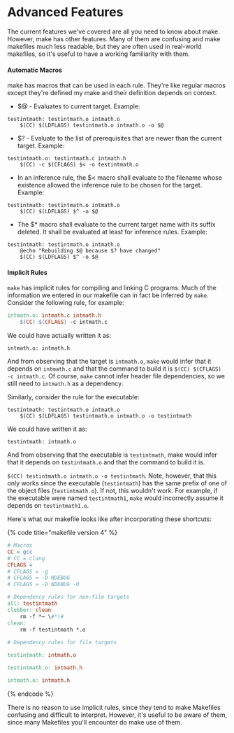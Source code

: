 # Advanced Features

The current features we've covered are all you need to know about make. However, make has other features. Many of them are confusing and make makefiles much less readable, but they are often used in real-world makefiles, so it's useful to have a working familiarity with them.&#x20;

#### Automatic Macros&#x20;

make has macros that can be used in each rule. They're like regular macros except they're defined my make and their definition depends on context.

* $@ - Evaluates to current target. Example:

```
testintmath: testintmath.o intmath.o
    $(CC) $(LDFLAGS) testintmath.o intmath.o -o $@
```

* $? - Evaluate to the list of prerequisites that are newer than the current target. Example:

```
testintmath.o: testintmath.c intmath.h
    $(CC) -c $(CFLAGS) $< -o testintmath.o
```

* In an inference rule, the $< macro shall evaluate to the filename whose existence allowed the inference rule to be chosen for the target. Example:

```
testintmath: testintmath.o intmath.o
    $(CC) $(LDFLAGS) $^ -o $@
```

* The $\* macro shall evaluate to the current target name with its suffix deleted. It shall be evaluated at least for inference rules. Example:

```
testintmath: testintmath.o intmath.o
    @echo "Rebuilding $@ because $? have changed"
    $(CC) $(LDFLAGS) $^ -o $@
```

#### Implicit Rules

`make` has implicit rules for compiling and linking C programs. Much of the information we entered in our makefile can in fact be inferred by `make`. Consider the following rule, for example:

```makefile
intmath.o: intmath.c intmath.h
    $(CC) $(CFLAGS) -c intmath.c
```

We could have actually written it as:

```
intmath.o: intmath.h
```

And from observing that the target is `intmath.o`, `make` would infer that it depends on `intmath.c` and that the command to build it is `$(CC) $(CFLAGS) -c intmath.c`. Of course, `make` cannot infer header file dependencies, so we still need to `intmath.h` as a dependency.&#x20;

Similarly, consider the rule for the executable:

```
testintmath: testintmath.o intmath.o
    $(CC) $(LDFLAGS) testintmath.o intmath.o -o testintmath
```

We could have written it as:

```
testintmath: intmath.o
```

And from observing that the executable is `testintmath`, make would infer that it depends on `testintmath.o` and that the command to build it is.



&#x20;`$(CC) testintmath.o intmath.o -o testintmath`. Note, however, that this only works since the executable (`testintmath`)  has the same prefix of one of the object files (`testintmath.o`). If not, this wouldn't work. For example, if the executable were named `testintmath1`, `make` would incorrectly assume it depends on `testintmath1.o`.

Here's what our makefile looks like after incorporating these shortcuts:

{% code title="makefile version 4" %}
```makefile
# Macros
CC = gcc
# CC = clang
CFLAGS =
# CFLAGS = -g
# CFLAGS = -D NDEBUG
# CFLAGS = -D NDEBUG -O

# Dependency rules for non-file targets
all: testintmath
clobber: clean
    rm -f *~ \#*\#
clean:
    rm -f testintmath *.o
    
# Dependency rules for file targets

testintmath: intmath.o

testintmath.o: intmath.h

intmath.o: intmath.h
```
{% endcode %}

There is no reason to use implicit rules, since they tend to make Makefiles confusing and difficult to interpret. However, it's useful to be aware of them, since many Makefiles you'll encounter do make use of them.&#x20;
